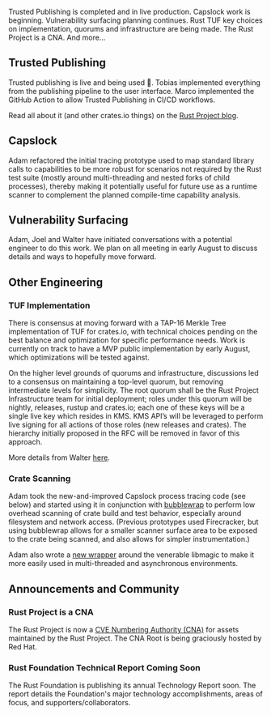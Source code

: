 Trusted Publishing is completed and in live production. Capslock work is beginning. Vulnerability surfacing planning continues. Rust TUF key choices on implementation, quorums and infrastructure are being made. The Rust Project is a CNA. And more...

## Trusted Publishing

Trusted publishing is live and being used 🎉. Tobias implemented everything from the publishing pipeline to the user interface. Marco implemented the GitHub Action to allow Trusted Publishing in CI/CD workflows.

Read all about it (and other crates.io things) on the [Rust Project blog](https://blog.rust-lang.org/2025/07/11/crates-io-development-update-2025-07/).

## Capslock

Adam refactored the initial tracing prototype used to map standard library calls to capabilities to be more robust for scenarios not required by the Rust test suite (mostly around multi-threading and nested forks of child processes), thereby making it potentially useful for future use as a runtime scanner to complement the planned compile-time capability analysis.

## Vulnerability Surfacing

Adam, Joel and Walter have initiated conversations with a potential engineer to do this work. We plan on all meeting in early August to discuss details and ways to hopefully move forward.

## Other Engineering

### TUF Implementation

There is consensus at moving forward with a TAP-16 Merkle Tree implementation of TUF for crates.io, with technical choices pending on the best balance and optimization for specific performance needs. Work is currently on track to have a MVP public implementation by early August, which optimizations will be tested against.

On the higher level grounds of quorums and infrastructure, discussions led to a consensus on maintaining a top-level quorum, but removing intermediate levels for simplicity. The root quorum shall be the Rust Project Infrastructure team for initial deployment; roles under this quorum will be nightly, releases, rustup and crates.io; each one of these keys will be a single live key which resides in KMS. KMS API’s will be leveraged to perform live signing for all actions of those roles (new releases and crates). The hierarchy initially proposed in the RFC will be removed in favor of this approach.

More details from Walter [here](https://github.com/rust-lang/rust-project-goals/issues/271#issuecomment-3133590786).

### Crate Scanning

Adam took the new-and-improved Capslock process tracing code (see below) and started using it in conjunction with [bubblewrap](https://github.com/containers/bubblewrap) to perform low overhead scanning of crate build and test behavior, especially around filesystem and network access. (Previous prototypes used Firecracker, but using bubblewrap allows for a smaller scanner surface area to be exposed to the crate being scanned, and also allows for simpler instrumentation.)

Adam also wrote a [new wrapper](https://crates.io/crates/mojique) around the venerable libmagic to make it more easily used in multi-threaded and asynchronous environments.

## Announcements and Community

### Rust Project is a CNA

The Rust Project is now a [CVE Numbering Authority (CNA)](https://www.cve.org/Media/News/item/news/2025/07/22/The-Rust-Project-Added-as-CNA) for assets maintained by the Rust Project. The CNA Root is being graciously hosted by Red Hat.

### Rust Foundation Technical Report Coming Soon

The Rust Foundation is publishing its annual Technology Report soon. The report details the Foundation's major technology accomplishments, areas of focus, and supporters/collaborators.

